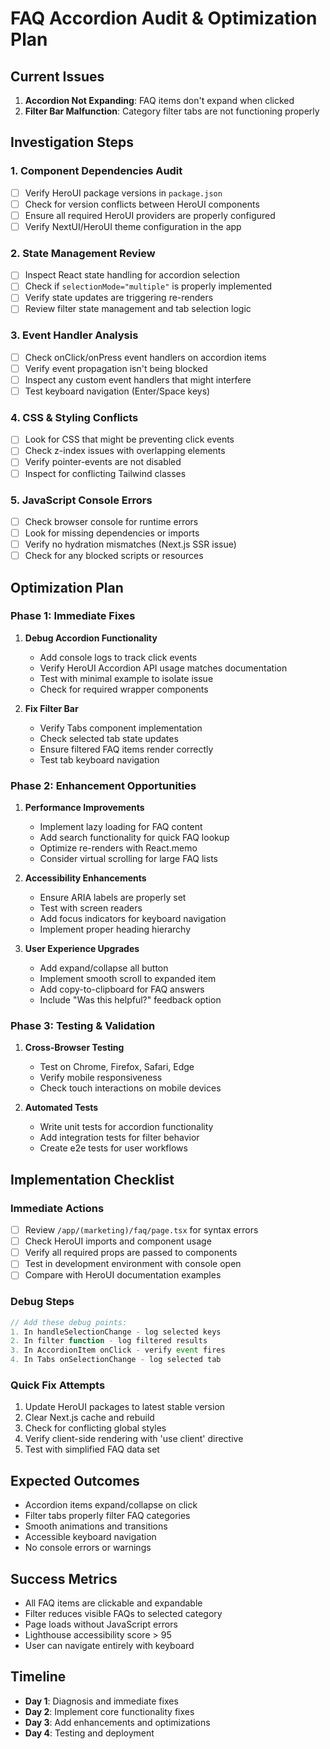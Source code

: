 # FAQ Accordion Audit & Optimization Plan

## Current Issues
1. **Accordion Not Expanding**: FAQ items don't expand when clicked
2. **Filter Bar Malfunction**: Category filter tabs are not functioning properly

## Investigation Steps

### 1. Component Dependencies Audit
- [ ] Verify HeroUI package versions in `package.json`
- [ ] Check for version conflicts between HeroUI components
- [ ] Ensure all required HeroUI providers are properly configured
- [ ] Verify NextUI/HeroUI theme configuration in the app

### 2. State Management Review
- [ ] Inspect React state handling for accordion selection
- [ ] Check if `selectionMode="multiple"` is properly implemented
- [ ] Verify state updates are triggering re-renders
- [ ] Review filter state management and tab selection logic

### 3. Event Handler Analysis
- [ ] Check onClick/onPress event handlers on accordion items
- [ ] Verify event propagation isn't being blocked
- [ ] Inspect any custom event handlers that might interfere
- [ ] Test keyboard navigation (Enter/Space keys)

### 4. CSS & Styling Conflicts
- [ ] Look for CSS that might be preventing click events
- [ ] Check z-index issues with overlapping elements
- [ ] Verify pointer-events are not disabled
- [ ] Inspect for conflicting Tailwind classes

### 5. JavaScript Console Errors
- [ ] Check browser console for runtime errors
- [ ] Look for missing dependencies or imports
- [ ] Verify no hydration mismatches (Next.js SSR issue)
- [ ] Check for any blocked scripts or resources

## Optimization Plan

### Phase 1: Immediate Fixes
1. **Debug Accordion Functionality**
   - Add console logs to track click events
   - Verify HeroUI Accordion API usage matches documentation
   - Test with minimal example to isolate issue
   - Check for required wrapper components

2. **Fix Filter Bar**
   - Verify Tabs component implementation
   - Check selected tab state updates
   - Ensure filtered FAQ items render correctly
   - Test tab keyboard navigation

### Phase 2: Enhancement Opportunities
1. **Performance Improvements**
   - Implement lazy loading for FAQ content
   - Add search functionality for quick FAQ lookup
   - Optimize re-renders with React.memo
   - Consider virtual scrolling for large FAQ lists

2. **Accessibility Enhancements**
   - Ensure ARIA labels are properly set
   - Test with screen readers
   - Add focus indicators for keyboard navigation
   - Implement proper heading hierarchy

3. **User Experience Upgrades**
   - Add expand/collapse all button
   - Implement smooth scroll to expanded item
   - Add copy-to-clipboard for FAQ answers
   - Include "Was this helpful?" feedback option

### Phase 3: Testing & Validation
1. **Cross-Browser Testing**
   - Test on Chrome, Firefox, Safari, Edge
   - Verify mobile responsiveness
   - Check touch interactions on mobile devices

2. **Automated Tests**
   - Write unit tests for accordion functionality
   - Add integration tests for filter behavior
   - Create e2e tests for user workflows

## Implementation Checklist

### Immediate Actions
- [ ] Review `/app/(marketing)/faq/page.tsx` for syntax errors
- [ ] Check HeroUI imports and component usage
- [ ] Verify all required props are passed to components
- [ ] Test in development environment with console open
- [ ] Compare with HeroUI documentation examples

### Debug Steps
```typescript
// Add these debug points:
1. In handleSelectionChange - log selected keys
2. In filter function - log filtered results
3. In AccordionItem onClick - verify event fires
4. In Tabs onSelectionChange - log selected tab
```

### Quick Fix Attempts
1. Update HeroUI packages to latest stable version
2. Clear Next.js cache and rebuild
3. Check for conflicting global styles
4. Verify client-side rendering with 'use client' directive
5. Test with simplified FAQ data set

## Expected Outcomes
- Accordion items expand/collapse on click
- Filter tabs properly filter FAQ categories
- Smooth animations and transitions
- Accessible keyboard navigation
- No console errors or warnings

## Success Metrics
- All FAQ items are clickable and expandable
- Filter reduces visible FAQs to selected category
- Page loads without JavaScript errors
- Lighthouse accessibility score > 95
- User can navigate entirely with keyboard

## Timeline
- **Day 1**: Diagnosis and immediate fixes
- **Day 2**: Implement core functionality fixes
- **Day 3**: Add enhancements and optimizations
- **Day 4**: Testing and deployment